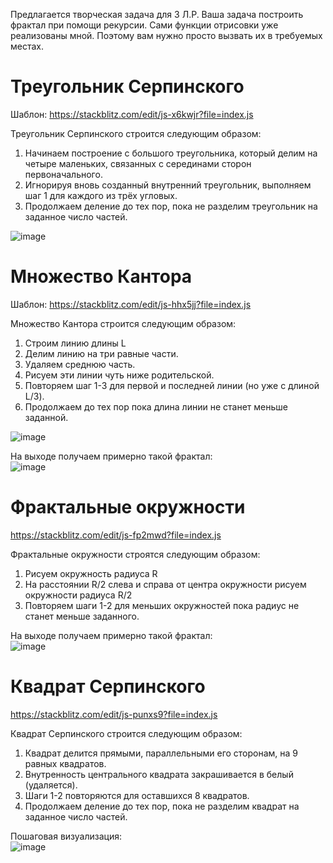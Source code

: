 Предлагается творческая задача для 3 Л.Р.
Ваша задача построить фрактал при помощи рекурсии. Сами функции отрисовки уже реализованы мной. Поэтому вам нужно просто вызвать их в требуемых местах.

# Треугольник Серпинского
Шаблон: https://stackblitz.com/edit/js-x6kwjr?file=index.js

Треугольник Серпинского строится следующим образом:
1.  Начинаем построение с большого треугольника, который делим на четыре маленьких, связанных с серединами сторон первоначального.
2.  Игнорируя вновь созданный внутренний треугольник, выполняем шаг 1 для каждого из трёх угловых.
3.  Продолжаем деление до тех пор, пока не разделим треугольник на заданное число частей. 

![image](https://user-images.githubusercontent.com/33377076/197621915-db062b46-5d3c-48d2-907c-7c136b911e55.png)


# Множество Кантора
Шаблон: https://stackblitz.com/edit/js-hhx5jj?file=index.js <br>

Множество Кантора строится следующим образом:

1.  Строим линию длины L
2.  Делим линию на три равные части.
3.  Удаляем среднюю часть.
4.  Рисуем эти линии чуть ниже родительской.
5.  Повторяем шаг 1-3 для первой и последней линии (но уже с длиной L/3).
6.  Продолжаем до тех пор пока длина линии не станет меньше заданной.

![image](https://user-images.githubusercontent.com/33377076/197625440-94e6ca99-cc18-4c29-8bc0-a5dc272a7fa0.png)

На выходе получаем примерно такой фрактал: <br>
![image](https://user-images.githubusercontent.com/33377076/197625522-4f005ddb-adea-4e44-a8e1-745451255945.png)

# Фрактальные окружности
https://stackblitz.com/edit/js-fp2mwd?file=index.js

Фрактальные окружности строятся следующим образом:

1.  Рисуем окружность радиуса R
2.  На расстоянии R/2 слева и справа от центра окружности рисуем окружности радиуса R/2
3.  Повторяем шаги 1-2 для меньших окружностей пока радиус не станет меньше заданного.

На выходе получаем примерно такой фрактал: <br>
![image](https://user-images.githubusercontent.com/33377076/197629376-c36b0d19-524d-46c0-b318-18e04c05a043.png)

# Квадрат Серпинского
https://stackblitz.com/edit/js-punxs9?file=index.js

Квадрат Серпинского строится следующим образом:

1. Квадрат делится прямыми, параллельными его сторонам, на 9 равных квадратов.
2. Внутренность центрального квадрата закрашивается в белый (удаляется).
3. Шаги 1-2 повторяются для оставшихся 8 квадратов.
4. Продолжаем деление до тех пор, пока не разделим квадрат на заданное число частей.

Пошаговая визуализация: <br>
![image](https://user-images.githubusercontent.com/33377076/197632350-a1eab30e-07da-453f-bea3-68cc7196f3d7.png)
